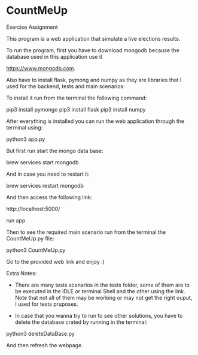 # CountMeUp
Exercise Assignment  

This program is a web application that simulate a live elections results.

To run the program, first you have to download mongodb because the database used in this application use it

https://www.mongodb.com.

Also have to install flask, pymong and numpy as they are libraries that I used for the backend, tests and main scenarios:

To install it run from the terminal the following command:

pip3 install pymongo
pip3 install flask
pip3 install numpy

After everything is installed you can run the web application through the terminal using:

python3 app.py

But first run start the mongo data base:

brew services start mongodb

And in case you need to restart it:

brew services restart mongodb

And then access the following link:

http://localhost:5000/

run app

Then to see the required main scenario run from the terminal the CountMeUp.py file:

python3 CountMeUp.py

Go to the provided web link and enjoy :)

Extra Notes: 

- There are many tests scenarios in the tests folder, some of them are to be executed in the IDLE or terminal Shell and the other using the link. Note that not all of them may be working or may not get the right ouput, I used for tests pruposes.

- In case that you wanna try to run to see other solutions, you have to delete the database crated by running in the terminal:

python3 deleteDataBase.py

And then refresh the webpage.

